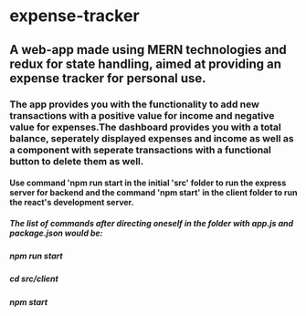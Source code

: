 # expense-tracker
## A web-app made using MERN technologies and redux for state handling, aimed at providing an expense tracker for personal use.
### The app provides you with the functionality to add new transactions with a positive value for income and negative value for expenses.The dashboard provides you with a total balance, seperately displayed expenses and income as well as a component with seperate transactions with a functional button to delete them as well.
#### Use command 'npm run start in the initial 'src' folder to run the express server for backend and the command 'npm start' in the client folder to run the react's development server.
##### The list of commands after directing oneself in the folder with app.js and package.json would be:
##### npm run start
##### cd src/client
##### npm start
